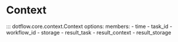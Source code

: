 # Context

::: dotflow.core.context.Context
    options:
        members:
            - time
            - task_id
            - workflow_id
            - storage
            - result_task
            - result_context
            - result_storage

